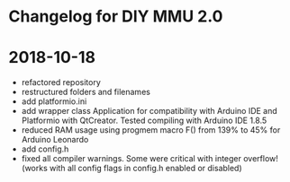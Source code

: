 Changelog for DIY MMU 2.0
=========================



# 2018-10-18
* refactored repository
* restructured folders and filenames
* add platformio.ini
* add wrapper class Application for compatibility with
  Arduino IDE and Platformio with QtCreator.
  Tested compiling with Arduino IDE 1.8.5
* reduced RAM usage using progmem macro F() from 139% to 45%
  for Arduino Leonardo
* add config.h
* fixed all compiler warnings. Some were critical with integer overflow!
  (works with all config flags in config.h enabled or disabled)
